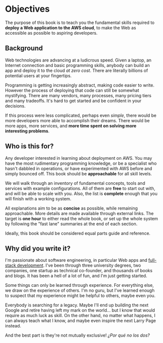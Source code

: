 # Objectives

The purpose of this book is to teach you the fundamental skills required to **deploy a Web application to the AWS cloud**, to make the Web as accessible as possible to aspiring developers.


## Background

Web technologies are advancing at a ludicrous speed. Given a laptop, an Internet connection and basic programming skills, anybody can build an app and deploy it to the cloud *at zero cost*. There are literally billions of potential users at your fingertips.

Programming is getting increasingly abstract, making code easier to write. However the process of deploying that code can still be somewhat mystifying. There are many vendors, many processes, many pricing tiers and many tradeoffs. It's hard to get started and be confident in your decisions.

If this process were less complicated, perhaps even *simple*, there would be more developers more able to accomplish their dreams. There would be more apps, more services, and **more time spent on solving more interesting problems**.


## Who is this for?

Any developer interested in learning about deployment on AWS. You may have the most rudimentary programming knowledge, or be a specialist who hasn't dabbled in operations, or have experimented with AWS before and simply bounced off. This book should be **approachable** for all skill levels.

We will walk through an inventory of fundamental concepts, tools and services with example configurations. All of them are **free** to start out with, and will be able to scale with you. Also, the list is **complete** enough that you will finish with a working system.

All explanations aim to be as **concise** as possible, while remaining approachable. More details are made available through external links. The target is **one hour** to either read the whole book, or set up the whole system by following the "fast lane" summaries at the end of each section.

Ideally, this book should be considered equal parts guide and reference.


## Why did you write it?

I'm passionate about software engineering, in particular Web apps and [full-stack development][full]. I've been through three university degrees, two companies, one startup as technical co-founder, and thousands of books and blogs. It has been a hell of a lot of fun, and I'm just getting started.

Some things can only be learned through experience. For everything else, we draw on the experience of others. I'm no guru, but I've learned enough to suspect that my experience might be helpful to others, maybe even you.

Everybody is searching for a legacy. Maybe I'll end up building the next Google and retire having left my mark on the world... but I know that would require as much luck as skill. On the other hand, no matter what happens, I can always teach what I know, and maybe even inspire the next Larry Page instead.

And the best part is they're not mutually exclusive! *¿Por qué no los dos?*


[full]: http://www.laurencegellert.com/2012/08/what-is-a-full-stack-developer/
